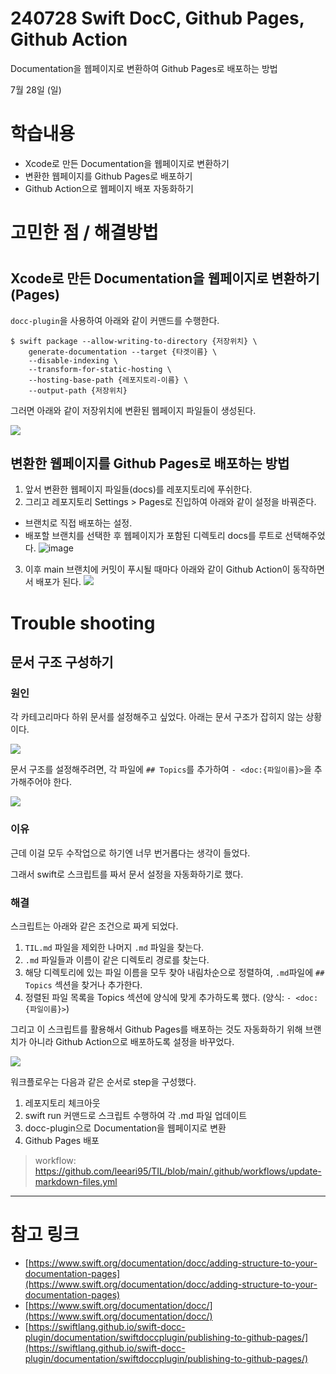 # 240728 Swift DocC, Github Pages, Github Action

Documentation을 웹페이지로 변환하여 Github Pages로 배포하는 방법

7월 28일 (일)

# 학습내용

- Xcode로 만든 Documentation을 웹페이지로 변환하기
- 변환한 웹페이지를 Github Pages로 배포하기
- Github Action으로 웹페이지 배포 자동화하기

# 고민한 점 / 해결방법

#

## Xcode로 만든 Documentation을 웹페이지로 변환하기 (Pages)

`docc-plugin`을 사용하여 아래와 같이 커맨드를 수행한다.

```
$ swift package --allow-writing-to-directory {저장위치} \
    generate-documentation --target {타겟이름} \
    --disable-indexing \
    --transform-for-static-hosting \
    --hosting-base-path {레포지토리-이름} \ 
    --output-path {저장위치}
```

그러면 아래와 같이 저장위치에 변환된 웹페이지 파일들이 생성된다.

![](https://github.com/user-attachments/assets/59e67823-c7fc-4a69-8775-6e5359ed4aaa)

## 변환한 웹페이지를 Github Pages로 배포하는 방법

1. 앞서 변환한 웹페이지 파일들(docs)를 레포지토리에 푸쉬한다.
2. 그리고 레포지토리 Settings > Pages로 진입하여 아래와 같이 설정을 바꿔준다.
  - 브랜치로 직접 배포하는 설정.
  - 배포할 브랜치를 선택한 후 웹페이지가 포함된 디렉토리 docs를 루트로 선택해주었다.
![image](https://github.com/user-attachments/assets/d871ecd9-80c9-40e9-bb01-888b4c3ef8ea)
3. 이후 main 브랜치에 커밋이 푸시될 때마다 아래와 같이 Github Action이 동작하면서 배포가 된다.
![](https://github.com/user-attachments/assets/cf411b0a-0af7-48d8-99e6-5fdaa0398718)

# Trouble shooting

## 문서 구조 구성하기

### 원인
각 카테고리마다 하위 문서를 설정해주고 싶었다. 아래는 문서 구조가 잡히지 않는 상황이다.

![](https://github.com/user-attachments/assets/0e4f9707-697f-4204-acd3-9921e75e4fe2)

문서 구조를 설정해주려면, 각 파일에 `## Topics`를 추가하여 `- <doc:{파일이름}>`을 추가해주어야 한다.

![](https://github.com/user-attachments/assets/ebaac4e4-d531-4640-84d3-335fbeda13a6)

### 이유

근데 이걸 모두 수작업으로 하기엔 너무 번거롭다는 생각이 들었다.

그래서 swift로 스크립트를 짜서 문서 설정을 자동화하기로 했다.

### 해결

스크립트는 아래와 같은 조건으로 짜게 되었다.

1. `TIL.md` 파일을 제외한 나머지 `.md` 파일을 찾는다.
2. `.md` 파일들과 이름이 같은 디렉토리 경로를 찾는다.
3. 해당 디렉토리에 있는 파일 이름을 모두 찾아 내림차순으로 정렬하여, `.md`파일에 `## Topics` 섹션을 찾거나 추가한다.
4. 정렬된 파일 목록을 Topics 섹션에 양식에 맞게 추가하도록 했다. (양식: `- <doc:{파일이름}>`)

그리고 이 스크립트를 활용해서 Github Pages를 배포하는 것도 자동화하기 위해 브랜치가 아니라 Github Action으로 배포하도록 설정을 바꾸었다.

![](https://github.com/user-attachments/assets/1e7c9a54-f7a2-43e0-b6e2-29a621e1f1d0)

워크플로우는 다음과 같은 순서로 step을 구성했다.

1. 레포지토리 체크아웃
2. swift run 커맨드로 스크립트 수행하여 각 .md 파일 업데이트
3. docc-plugin으로 Documentation을 웹페이지로 변환
4. Github Pages 배포

> workflow: https://github.com/leeari95/TIL/blob/main/.github/workflows/update-markdown-files.yml

---

# 참고 링크

- [https://www.swift.org/documentation/docc/adding-structure-to-your-documentation-pages](https://www.swift.org/documentation/docc/adding-structure-to-your-documentation-pages)
- [https://www.swift.org/documentation/docc/](https://www.swift.org/documentation/docc/)
- [https://swiftlang.github.io/swift-docc-plugin/documentation/swiftdoccplugin/publishing-to-github-pages/](https://swiftlang.github.io/swift-docc-plugin/documentation/swiftdoccplugin/publishing-to-github-pages/)